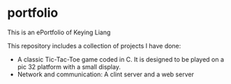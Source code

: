 # portfolio
This is an ePortfolio of Keying Liang 

This repository includes a collection of projects I have done:

- A classic Tic-Tac-Toe game coded in C. It is designed to be played on a pic 32 platform with a small display.
- Network and communication: A clint server and a web server
